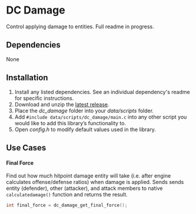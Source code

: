 # DC Damage
Control applying damage to entities. Full readme in progress.

## Dependencies
None

## Installation
1. Install any listed dependencies. See an individual dependency's readme for specific instructions.
1. Download and unzip the [latest release](../../releases).
1. Place the *dc_damage* folder into your *data/scripts* folder.
1. Add ```#include data/scripts/dc_damage/main.c``` into any other script you would like to add this library’s functionality to.
1. Open *config.h* to modify default values used in the library.

## Use Cases

#### Final Force
Find out how much hitpoint damage entity will take (i.e. after engine calculates offense/defense ratios) when damage is applied. Sends sends entity (defender), other (attacker), and attack members to native ```calculatedamage()``` function and returns the result.
```c
int final_force = dc_damage_get_final_force();
```

